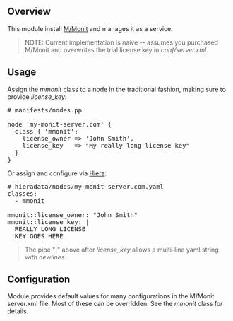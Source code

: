 ## Overview 

This module install [M/Monit](https://mmonit.com/) and manages it as a service.

> NOTE: Current implementation is naive -- assumes you purchased M/Monit  and overwrites the trial license key in *conf/server.xml*.

## Usage

Assign the *mmonit* class to a node in the traditional fashion, making sure to provide *license_key*:

<pre>
# manifests/nodes.pp

node 'my-monit-server.com' {
  class { 'mmonit': 
    license_owner => 'John Smith',
    license_key   => "My really long license key"
  }
}
</pre>

Or assign and configure via [Hiera](http://docs.puppetlabs.com/hiera/1/):

<pre>
# hieradata/nodes/my-monit-server.com.yaml
classes:
  - mmonit

mmonit::license_owner: "John Smith"
mmonit::license_key: |
  REALLY LONG LICENSE 
  KEY GOES HERE
</pre>

> The pipe "|" above after *license_key* allows a multi-line yaml string *with newlines*.

## Configuration

Module provides default values for many configurations in the M/Monit server.xml file. Most of these can be overridden. See the *mmonit* class for details.